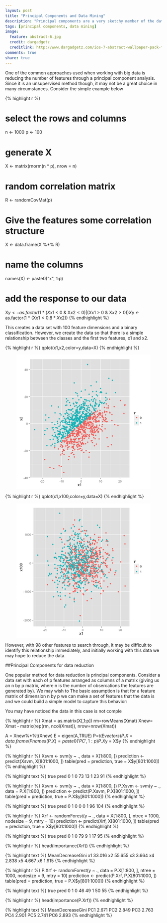 ```yaml
---
layout: post
title: "Principal Components and Data Mining"
description: "Principal components are a very sketchy member of the data mining tool set."
tags: [principal components, data mining]
image:
  feature: abstract-6.jpg
  credit: dargadgetz
  creditlink: http://www.dargadgetz.com/ios-7-abstract-wallpaper-pack-for-iphone-5-and-ipod-touch-retina/
comments: true
share: true
---
```






One of the common approaches used when working with big data is 
reducing the number of features through a principal component analysis.
Since it is an unsupervised method though, it may not be a great choice in many 
circumstances. Consider the simple example below





{% highlight r %}
# select the rows and columns
n <- 1000
p <- 100

# generate X
X <- matrix(rnorm(n * p), nrow = n)

# random correlation matrix
R <- randomCovMat(p)

# Give the features some correlation structure
X <- data.frame(X %*% R)

# name the columns
names(X) <- paste0("x", 1:p)

# add the response to our data
X$y <- as.factor(1 * (X$x1 < 0 & X$x2 < 0) | (X$x1 > 
    0 & X$x2 > 0))
X$y <- as.factor(1 * (X$x1 < 0.8 * X$x2))
{% endhighlight %}

This creates a data set with 100 feature dimensions and a binary classification.
However, we create the data so that there is a simple relationship between the
classes and the first two features, x1 and x2.

<!-- class: R plot (results in document) -->

{% highlight r %}
   qplot(x1,x2,color=y,data=X)
{% endhighlight %}

<img src="../images/10-29-thoughts-class1.png" title="plot of chunk class" alt="plot of chunk class" style="display: block; margin: auto;" />

{% highlight r %}
   qplot(x1,x100,color=y,data=X)
{% endhighlight %}

<img src="../images/10-29-thoughts-class2.png" title="plot of chunk class" alt="plot of chunk class" style="display: block; margin: auto;" />


However, with 98 other features to search through, it may be difficult to
identify this relationship immediately, and initially working with this data
we may hope to reduce the data. 

##Principal Components for data reduction

One popular method for data reduction is principal components. 
Consider a data set with each of p features arranged as columns 
of a matrix (giving us an n by p matrix, where n is the number of obsercations the
features are generated by).  We may wish to The basic assumption is 
that for a feature matrix of dimension n by p we can make a set of features 
that the data is and we could build a simple model to capture this behavior:

You may have noticed the data in this case is not comple
<!-- plot: R plot (results in document) -->

{% highlight r %}
   Xmat = as.matrix(X[,1:p])
   rm=rowMeans(Xmat)
   Xnew= Xmat - matrix(rep(rm, ncol(Xmat)), nrow=nrow(Xmat))

   A = Xnew%*%t(Xnew)
   E = eigen(A,TRUE)
   P=t(E$vectors)
   P.X = data.frame(P%*%Xnew)
   names(P.X) = paste0('PC',1:p)
   P.X$y = X$y
{% endhighlight %}

<!-- http://psych.colorado.edu/wiki/lib/exe/fetch.php?media=labs:learnr:emily_-_principal_components_analysis_in_r:pca_how_to.pdf -->

<!-- svm: R code (No Results in Document) -->

{% highlight r %}
Xsvm <- svm(y ~ ., data = X[1:800, ])
prediction <- predict(Xsvm, X[801:1000, ])
table(pred = prediction, true = X$y[801:1000])
{% endhighlight %}



{% highlight text %}
    true
pred  0  1
   0 73 13
   1 23 91
{% endhighlight %}



{% highlight r %}
Xsvm <- svm(y ~ ., data = X[1:800, ])
P.Xsvm <- svm(y ~ ., data = P.X[1:800, ])
prediction <- predict(P.Xsvm, P.X[801:1000, ])
table(pred = prediction, true = P.X$y[801:1000])
{% endhighlight %}



{% highlight text %}
    true
pred   0   1
   0   0   0
   1  96 104
{% endhighlight %}


<!-- randomForest: R code (No Results in Document) -->

{% highlight r %}
Xrf <- randomForest(y ~ ., data = X[1:800, ], ntree = 1000, 
    nodesize = 9, mtry = 10)
prediction <- predict(Xrf, X[801:1000, ])
table(pred = prediction, true = X$y[801:1000])
{% endhighlight %}



{% highlight text %}
    true
pred  0  1
   0 79  9
   1 17 95
{% endhighlight %}



{% highlight r %}
head(importance(Xrf))
{% endhighlight %}



{% highlight text %}
   MeanDecreaseGini
x1           33.016
x2           55.655
x3            3.664
x4            2.838
x5            4.667
x6            1.915
{% endhighlight %}


<!-- randomForest: R code (No Results in Document) -->

{% highlight r %}
P.Xrf <- randomForest(y ~ ., data = P.X[1:800, ], ntree = 1000, 
    nodesize = 9, mtry = 10)
prediction <- predict(P.Xrf, P.X[801:1000, ])
table(pred = prediction, true = P.X$y[801:1000])
{% endhighlight %}



{% highlight text %}
    true
pred  0  1
   0 46 49
   1 50 55
{% endhighlight %}



{% highlight r %}
head(importance(P.Xrf))
{% endhighlight %}



{% highlight text %}
    MeanDecreaseGini
PC1            2.671
PC2            2.849
PC3            2.763
PC4            2.901
PC5            2.741
PC6            2.893
{% endhighlight %}









